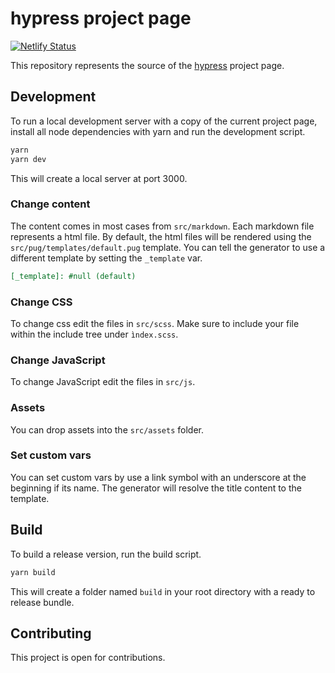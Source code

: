 # hypress project page
[![Netlify Status](https://api.netlify.com/api/v1/badges/a4a20817-c0fe-434f-8f09-5429e30ee8a0/deploy-status)](https://app.netlify.com/sites/hypress-io/deploys)

This repository represents the source of the [hypress] project page.

## Development
To run a local development server with a copy of the current project page, install all node dependencies with yarn and run the development script.

```bash
yarn
yarn dev
```

This will create a local server at port 3000.

### Change content
The content comes in most cases from `src/markdown`. Each markdown file represents 
a html file. By default, the html files will be rendered using the `src/pug/templates/default.pug` template. You can 
tell the generator to use a different template by setting the `_template` var.

```markdown
[_template]: #null (default)
```

### Change CSS
To change css edit the files in `src/scss`. Make sure to include your file within the include tree under `ìndex.scss`.

### Change JavaScript
To change JavaScript edit the files in ``src/js``.

### Assets
You can drop assets into the `src/assets` folder. 

### Set custom vars
You can set custom vars by use a link symbol with an underscore at the beginning if its name. The generator will resolve 
the title content to the template. 

## Build
To build a release version, run the build script.

```bash
yarn build
```

This will create a folder named `build` in your root directory with a ready to release bundle.

## Contributing
This project is open for contributions.

[hypress]: http://hypress.io

